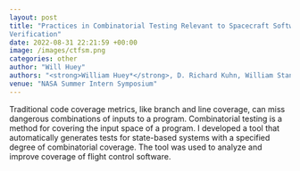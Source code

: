 ```yaml
---
layout: post
title: "Practices in Combinatorial Testing Relevant to Spacecraft Software
Verification"
date: 2022-08-31 22:21:59 +00:00
image: /images/ctfsm.png
categories: other
author: "Will Huey"
authors: "<strong>William Huey*</strong>, D. Richard Kuhn, William Stanton"
venue: "NASA Summer Intern Symposium"
---
```


Traditional code coverage metrics, like branch and line coverage, can miss dangerous combinations of inputs to a program. Combinatorial testing is a method for covering the input space of a program. I developed a tool that automatically generates tests for state-based systems with a specified degree of combinatorial coverage. The tool was used to analyze and improve coverage of flight control software.
